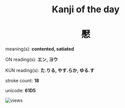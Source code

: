 <h1 align="center">Kanji of the day</h1>
<h1 align="center">懕</h1>
<p align="left">meaning(s): <b>contented, satiated</b></p>
<p align="left">ON reading(s): <b>エン, ヨウ</b></p>
<p align="left">KUN reading(s): <b>た.りる, やす.らか, ゆる.す</b></p>
<p align="left">stroke count: <b>18</b></p>
<p align="left">unicode: <b>61D5</b></p>
<p align="left"><img src="https://komarev.com/ghpvc/?username=tristanwagner-kanjioftheday&label=Views&color=0e75b6&style=flat" alt="views"/></p>
